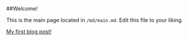 ##Welcome!

This is the main page located in `/md/main.md`. Edit this file to your liking.

[My first blog post!](#/example)
